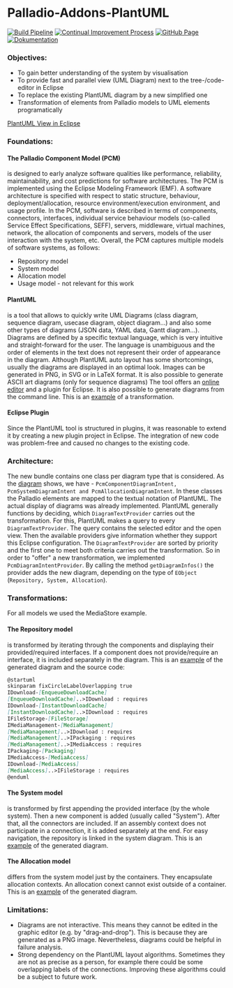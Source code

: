 # Palladio-Addons-PlantUML

[![Build Pipeline](https://github.com/PalladioSimulator/Palladio-Addons-PlantUML/actions/workflows/build.yml/badge.svg)](https://github.com/PalladioSimulator/Palladio-Addons-PlantUML/actions/workflows/build.yml) [![Continual Improvement Process](https://github.com/PalladioSimulator/Palladio-Addons-PlantUML/actions/workflows/quality.yml/badge.svg)](https://github.com/PalladioSimulator/Palladio-Addons-PlantUML/actions/workflows/quality.yml) [![GitHub Page](https://github.com/PalladioSimulator/Palladio-Addons-PlantUML/actions/workflows/page.yml/badge.svg)](https://github.com/PalladioSimulator/Palladio-Addons-PlantUML/actions/workflows/page.yml) [![Dokumentation](https://github.com/PalladioSimulator/Palladio-Addons-PlantUML/actions/workflows/latex.yml/badge.svg)](https://github.com/PalladioSimulator/Palladio-Addons-PlantUML/actions/workflows/latex.yml)

### Objectives: 
- To gain better understanding of the system by visualisation
- To provide fast and parallel view (UML Diagram) next to the tree-/code-editor in Eclipse
- To replace the existing PlantUML diagram by a new simplified one
- Transformation of elements from Palladio models to UML elements programatically

[PlantUML View in Eclipse](./presentation/plantuml+repo.png)

### Foundations:
#### The Palladio Component Model (PCM) 
is designed to early analyze software qualities like performance, reliability, maintainability, and cost predictions for software architectures. The PCM is implemented using the Eclipse Modeling Framework (EMF).
A software architecture is specified with respect to static structure, behaviour, deployment/allocation, resource environment/execution environment, and usage profile. In the PCM, software is described in terms of components, connectors, interfaces, individual service behaviour models (so-called Service Effect Specifications, SEFF), servers, middleware, virtual machines, network, the allocation of components and servers, models of the user interaction with the system, etc. Overall, the PCM captures multiple models of software systems, as follows:
- Repository model
- System model
- Allocation model
- Usage model - not relevant for this work

#### PlantUML
is a tool that allows to quickly write UML Diagrams (class diagram, sequence diagram, usecase diagram, object diagram...) and also some other types of diagrams (JSON data, YAML data, Gantt diagram...). Diagrams are defined by a specific textual language, which is very intuitive and straight-forward for the user. The language is unambiguous and the order of elements in the text does not represent their order of appearance in the diagram. Although PlantUML auto layout has some shortcomings, usually the diagrams are displayed in an optimal look. Images can be generated in PNG, in SVG or in LaTeX format. It is also possible to generate ASCII art diagrams (only for sequence diagrams)
The tool offers an [online editor](http://www.plantuml.com/plantuml/uml/SyfFKj2rKt3CoKnELR1Io4ZDoSa70000 "online editor") and a plugin for Eclipse. It is also possible to generate diagrams from the command line.
This is an [example](./presentation/plantuml_beispiel.png) of a transformation.

#### Eclipse Plugin
Since the PlantUML tool is structured in plugins, it was reasonable to extend it by creating a new plugin project in Eclipse. The integration of new code was problem-free and caused no changes to the existing code.

### Architecture:

The new bundle contains one class per diagram type that is considered. As the [diagram](./presentation/klassendiagramm-eng.drawio.pdf) shows, we have - `PcmComponentDiagramIntent, PcmSystemDiagramIntent and PcmAllocationDiagramIntent`. In these classes the Palladio elements are mapped to the textual notation of PlantUML. The actual display of diagrams was already implemented.
PlantUML generally functions by deciding, which `DiagramTextProvider` carries out the transformation. For this, PlantUML makes a query to every `DiagramTextProvider`. The query contains the selected editor and the open view. Then the available providers give information whether they support this Eclipse configuration. The `DiagramTextProvider` are sorted by priority and the first one to meet both criteria carries out the transformation. So in order to "offer" a new transformation, we implemented `PcmDiagramIntentProvider`. 
By calling the method `getDiagramInfos()` the provider adds the new diagram, depending on the type of `EObject` (`Repository, System, Allocation`).

### Transformations:
For all models we used the MediaStore example.
#### The Repository model
is transformed by iterating through the components and displaying their provided/required interfaces. If a component does not provide/require an interface, it is included separately in the diagram. This is an [example](./presentation/repository.png) of the generated diagram and the source code: 
```markdown
@startuml
skinparam fixCircleLabelOverlapping true
IDownload-[EnqueueDownloadCache]
[EnqueueDownloadCache]..>IDownload : requires
IDownload-[InstantDownloadCache]
[InstantDownloadCache]..>IDownload : requires
IFileStorage-[FileStorage]
IMediaManagement-[MediaManagement]
[MediaManagement]..>IDownload : requires
[MediaManagement]..>IPackaging : requires
[MediaManagement]..>IMediaAccess : requires
IPackaging-[Packaging]
IMediaAccess-[MediaAccess]
IDownload-[MediaAccess]
[MediaAccess]..>IFileStorage : requires
@enduml
```
#### The System model
is transformed by first appending the provided interface (by the whole system). Then a new component is added (usually called "System"). After that, all the connectors are included. If an assembly context does not participate in a connection, it is added separately at the end. For easy navigation, the repository is linked in the system diagram. This is an [example](./presentation/system.png) of the generated diagram.

#### The Allocation model
differs from the system model just by the containers. They encapsulate allocation contexts. An allocation conext cannot exist outside of a container. This is an [example](./presentation/allocation.png) of the generated diagram.

### Limitations:
- Diagrams are not interactive. This means they cannot be edited in the graphic editor (e.g. by "drag-and-drop"). This is because they are generated as a PNG image. Nevertheless, diagrams could be helpful in failure analysis.
- Strong dependency on the PlantUML layout algorithms. Sometimes they are not as precise as a person, for example there could be some overlapping labels of the connections. Improving these algorithms could be a subject to future work.

